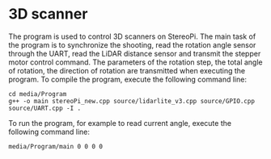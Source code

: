 # 3D scanner
The program is used to control 3D scanners on StereoPi. The main task of the program is to synchronize the shooting, read the rotation angle sensor through the UART, read the LiDAR distance sensor and transmit the stepper motor control command.  The parameters of the rotation step, the total angle of rotation, the direction of rotation are transmitted when executing the program.
To compile the program, execute the following command line:
```
cd media/Program
g++ -o main stereoPi_new.cpp source/lidarlite_v3.cpp source/GPIO.cpp source/UART.cpp -I .
```
To run the program, for example to read current angle, execute the following command line:
```
media/Program/main 0 0 0 0
```
